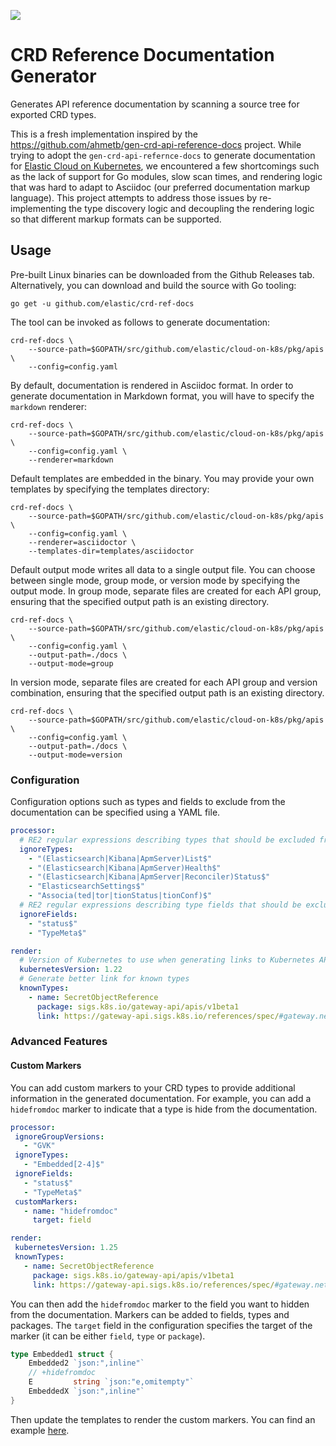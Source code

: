 ![](https://github.com/elastic/crd-ref-docs/workflows/Build/badge.svg)

# CRD Reference Documentation Generator

Generates API reference documentation by scanning a source tree for exported CRD types.

This is a fresh implementation inspired by the https://github.com/ahmetb/gen-crd-api-reference-docs project. While trying to adopt the `gen-crd-api-refernce-docs` to generate documentation for [Elastic Cloud on Kubernetes](https://github.com/elastic/cloud-on-k8s), we encountered a few shortcomings such as the lack of support for Go modules, slow scan times, and rendering logic that was hard to adapt to Asciidoc (our preferred documentation markup language). This project attempts to address those issues by re-implementing the type discovery logic and decoupling the rendering logic so that different markup formats can be supported.

## Usage

Pre-built Linux binaries can be downloaded from the Github Releases tab. Alternatively, you can download and build the source with Go tooling:

```
go get -u github.com/elastic/crd-ref-docs
```

The tool can be invoked as follows to generate documentation:

```
crd-ref-docs \
    --source-path=$GOPATH/src/github.com/elastic/cloud-on-k8s/pkg/apis \
    --config=config.yaml
```

By default, documentation is rendered in Asciidoc format. In order to generate documentation in Markdown format, you will have to specify the `markdown` renderer:

```
crd-ref-docs \
    --source-path=$GOPATH/src/github.com/elastic/cloud-on-k8s/pkg/apis \
    --config=config.yaml \
    --renderer=markdown
```

Default templates are embedded in the binary. You may provide your own templates by specifying the templates directory:

```
crd-ref-docs \
    --source-path=$GOPATH/src/github.com/elastic/cloud-on-k8s/pkg/apis \
    --config=config.yaml \
    --renderer=asciidoctor \
    --templates-dir=templates/asciidoctor
```

Default output mode writes all data to a single output file. 
You can choose between single mode, group mode, or version mode by specifying the output mode. 
In group mode, separate files are created for each API group, ensuring that the specified output path is an existing directory.
```
crd-ref-docs \
    --source-path=$GOPATH/src/github.com/elastic/cloud-on-k8s/pkg/apis \
    --config=config.yaml \
    --output-path=./docs \
    --output-mode=group
```
In version mode, separate files are created for each API group and version combination, ensuring that the specified output path is an existing directory.
```
crd-ref-docs \
    --source-path=$GOPATH/src/github.com/elastic/cloud-on-k8s/pkg/apis \
    --config=config.yaml \
    --output-path=./docs \
    --output-mode=version
```

### Configuration

Configuration options such as types and fields to exclude from the documentation can be specified using a YAML file.

```yaml
processor:
  # RE2 regular expressions describing types that should be excluded from the generated documentation.
  ignoreTypes:
    - "(Elasticsearch|Kibana|ApmServer)List$"
    - "(Elasticsearch|Kibana|ApmServer)Health$"
    - "(Elasticsearch|Kibana|ApmServer|Reconciler)Status$"
    - "ElasticsearchSettings$"
    - "Associa(ted|tor|tionStatus|tionConf)$"
  # RE2 regular expressions describing type fields that should be excluded from the generated documentation.
  ignoreFields:
    - "status$"
    - "TypeMeta$"

render:
  # Version of Kubernetes to use when generating links to Kubernetes API documentation.
  kubernetesVersion: 1.22
  # Generate better link for known types
  knownTypes:
    - name: SecretObjectReference
      package: sigs.k8s.io/gateway-api/apis/v1beta1
      link: https://gateway-api.sigs.k8s.io/references/spec/#gateway.networking.k8s.io/v1beta1.SecretObjectReference
```

### Advanced Features

#### Custom Markers

You can add custom markers to your CRD types to provide additional information in the generated documentation.
For example, you can add a `hidefromdoc` marker to indicate that a type is hide from the documentation.

```yaml
processor:
 ignoreGroupVersions:
   - "GVK"
 ignoreTypes:
   - "Embedded[2-4]$"
 ignoreFields:
   - "status$"
   - "TypeMeta$"
 customMarkers:
   - name: "hidefromdoc"
     target: field

render:
 kubernetesVersion: 1.25
 knownTypes:
   - name: SecretObjectReference
     package: sigs.k8s.io/gateway-api/apis/v1beta1
     link: https://gateway-api.sigs.k8s.io/references/spec/#gateway.networking.k8s.io/v1beta1.SecretObjectReference
```

You can then add the `hidefromdoc` marker to the field you want to hidden from the documentation. Markers can be added
to fields, types and packages. The `target` field in the configuration specifies the target of the marker (it can be either
`field`, `type` or `package`).

```go
type Embedded1 struct {
	Embedded2 `json:",inline"`
	// +hidefromdoc
	E         string `json:"e,omitempty"`
	EmbeddedX `json:",inline"`
}
```

Then update the templates to render the custom markers. You can find an example [here](./test/templates/markdown/type.tpl).
